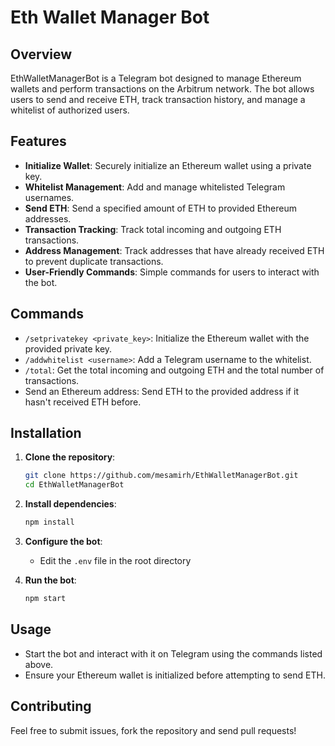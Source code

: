 # Eth Wallet Manager Bot

## Overview

EthWalletManagerBot is a Telegram bot designed to manage Ethereum wallets and perform transactions on the Arbitrum network. The bot allows users to send and receive ETH, track transaction history, and manage a whitelist of authorized users. 

## Features

- **Initialize Wallet**: Securely initialize an Ethereum wallet using a private key.
- **Whitelist Management**: Add and manage whitelisted Telegram usernames.
- **Send ETH**: Send a specified amount of ETH to provided Ethereum addresses.
- **Transaction Tracking**: Track total incoming and outgoing ETH transactions.
- **Address Management**: Track addresses that have already received ETH to prevent duplicate transactions.
- **User-Friendly Commands**: Simple commands for users to interact with the bot.

## Commands

- `/setprivatekey <private_key>`: Initialize the Ethereum wallet with the provided private key.
- `/addwhitelist <username>`: Add a Telegram username to the whitelist.
- `/total`: Get the total incoming and outgoing ETH and the total number of transactions.
- Send an Ethereum address: Send ETH to the provided address if it hasn't received ETH before.

## Installation

1. **Clone the repository**:
    ```bash
    git clone https://github.com/mesamirh/EthWalletManagerBot.git
    cd EthWalletManagerBot
    ```

2. **Install dependencies**:
    ```bash
    npm install
    ```

3. **Configure the bot**:
   - Edit the `.env` file in the root directory
4. **Run the bot**:
    ```bash
    npm start
    ```

## Usage

- Start the bot and interact with it on Telegram using the commands listed above.
- Ensure your Ethereum wallet is initialized before attempting to send ETH.

## Contributing

Feel free to submit issues, fork the repository and send pull requests!